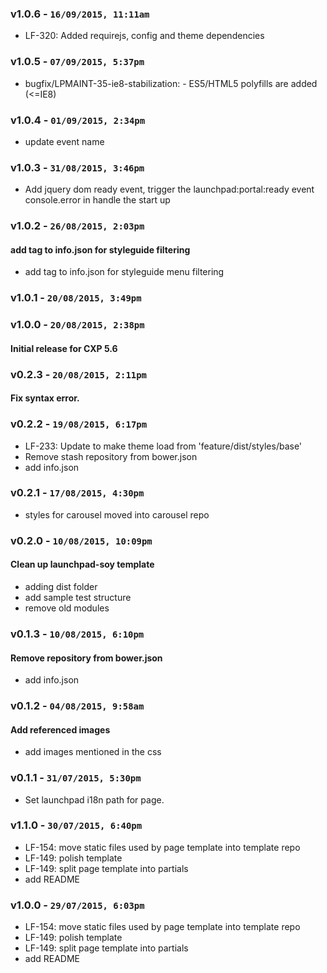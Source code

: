 ### v1.0.6 - `16/09/2015, 11:11am`
* LF-320: Added requirejs, config and theme dependencies  


### v1.0.5 - `07/09/2015, 5:37pm`
* bugfix/LPMAINT-35-ie8-stabilization: - ES5/HTML5 polyfills are added (<=IE8)  


### v1.0.4 - `01/09/2015, 2:34pm`
* update event name  


### v1.0.3 - `31/08/2015, 3:46pm`
* Add jquery dom ready event, trigger the launchpad:portal:ready event console.error in handle the start up  


### v1.0.2 - `26/08/2015, 2:03pm`
#### add tag to info.json for styleguide filtering  
* add tag to info.json for styleguide menu filtering  


### v1.0.1 - `20/08/2015, 3:49pm`


### v1.0.0 - `20/08/2015, 2:38pm`
#### Initial release for CXP 5.6  


### v0.2.3 - `20/08/2015, 2:11pm`
#### Fix syntax error.  


### v0.2.2 - `19/08/2015, 6:17pm`
* LF-233: Update to make theme load from 'feature/dist/styles/base'  
* Remove stash repository from bower.json  
* add info.json  

### v0.2.1 - `17/08/2015, 4:30pm`
* styles for carousel moved into carousel repo  

### v0.2.0 - `10/08/2015, 10:09pm`
#### Clean up launchpad-soy template  
* adding dist folder  
* add sample test structure  
* remove old modules

### v0.1.3 - `10/08/2015, 6:10pm`
#### Remove repository from bower.json  
* add info.json  

### v0.1.2 - `04/08/2015, 9:58am`
#### Add referenced images  
* add images mentioned in the css  

### v0.1.1 - `31/07/2015, 5:30pm`
* Set launchpad i18n path for page.  

### v1.1.0 - `30/07/2015, 6:40pm`
* LF-154: move static files used by page template into template repo  
* LF-149: polish template  
* LF-149: split page template into partials  
* add README  

### v1.0.0 - `29/07/2015, 6:03pm`
* LF-154: move static files used by page template into template repo  
* LF-149: polish template  
* LF-149: split page template into partials  
* add README  
